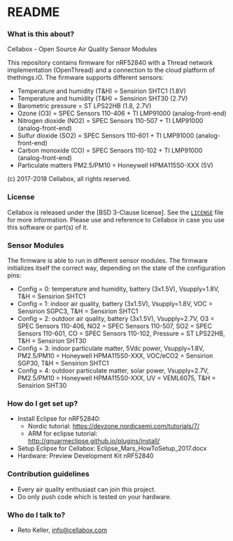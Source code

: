 # README #

### What is this about? ###

Cellabox - Open Source Air Quality Sensor Modules

This repository contains firmware for nRF52840 with a Thread network implementation (OpenThread) and a connection to the cloud platform of thethings.iO.
The firmware supports different sensors:

* Temperature and humidity (T&H) = Sensirion SHTC1 (1.8V)
* Temperature and humidity (T&H) = Sensirion SHT30 (2.7V)
* Barometric pressure = ST LPS22HB (1.8, 2.7V)
* Ozone (O3) = SPEC Sensors 110-406 + TI LMP91000 (analog-front-end)
* Nitrogen dioxide (NO2) = SPEC Sensors 110-507 + TI LMP91000 (analog-front-end)
* Sulfur dioxide (SO2) = SPEC Sensors 110-601 + TI LMP91000 (analog-front-end)
* Carbon monoxide (CO) = SPEC Sensors 110-102 + TI LMP91000 (analog-front-end)
* Particulate matters PM2.5/PM10 = Honeywell HPMA115S0-XXX (5V)

(c) 2017-2018 Cellabox, all rights reserved.

### License ###

Cellabox is released under the [BSD 3-Clause license]. See the [`LICENSE`](https://github.com/cellabox/cellabox/blob/master/LICENSE) file for more information.
Please use and reference to Cellabox in case you use this software or part(s) of it.

### Sensor Modules ###

The firmware is able to run in different sensor modules. The firmware initializes itself the correct way, depending on the state of the configuration pins:

* Config = 0: temperature and humidity, battery (3x1.5V), Vsupply=1.8V, T&H = Sensirion SHTC1
* Config = 1: indoor air quality, battery (3x1.5V), Vsupply=1.8V, VOC = Sensirion SGPC3, T&H = Sensirion SHTC1
* Config = 2: outdoor air quality, battery (3x1.5V), Vsupply=2.7V, O3 = SPEC Sensors 110-406, NO2 = SPEC Sensors 110-507, SO2 = SPEC Sensors 110-601, CO = SPEC Sensors 110-102, Pressure = ST LPS22HB, T&H = Sensirion SHT30
* Config = 3: indoor particulate matter, 5Vdc power, Vsupply=1.8V, PM2.5/PM10 = Honeywell HPMA115S0-XXX, VOC/eCO2 = Sensirion SGP30, T&H = Sensirion SHTC1
* Config = 4: outdoor particulate matter, solar power, Vsupply=2.7V, PM2.5/PM10 = Honeywell HPMA115S0-XXX, UV = VEML6075, T&H = Sensirion SHT30

### How do I get set up? ###

* Install Eclipse for nRF52840:
	* Nordic tutorial: https://devzone.nordicsemi.com/tutorials/7/
	* ARM for eclipse tutorial: http://gnuarmeclipse.github.io/plugins/install/
* Setup Eclipse for Cellabox: Eclipse_Mars_HowToSetup_2017.docx
* Hardware: Preview Development Kit nRF52840

### Contribution guidelines ###

* Every air quality enthusiast can join this project.
* Do only push code which is tested on your hardware.

### Who do I talk to? ###

* Reto Keller, info@cellabox.com